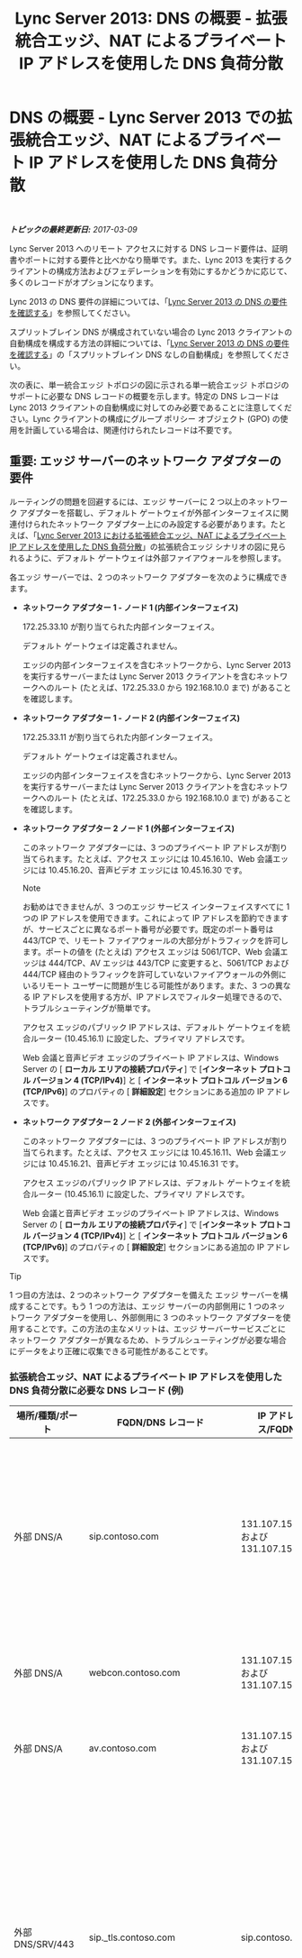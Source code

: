 ﻿---
title: 'Lync Server 2013: DNS の概要 - 拡張統合エッジ、NAT によるプライベート IP アドレスを使用した DNS 負荷分散'
TOCTitle: DNS の概要 - 拡張統合エッジ、NAT によるプライベート IP アドレスを使用した DNS 負荷分散
ms:assetid: 11bc7b84-91cf-48f9-ad0e-06ad30b46a2e
ms:mtpsurl: https://technet.microsoft.com/ja-jp/library/Gg398201(v=OCS.15)
ms:contentKeyID: 48271306
ms.date: 03/09/2017
mtps_version: v=OCS.15
ms.translationtype: HT
---

# DNS の概要 - Lync Server 2013 での拡張統合エッジ、NAT によるプライベート IP アドレスを使用した DNS 負荷分散

 

_**トピックの最終更新日:** 2017-03-09_

Lync Server 2013 へのリモート アクセスに対する DNS レコード要件は、証明書やポートに対する要件と比べかなり簡単です。また、Lync 2013 を実行するクライアントの構成方法およびフェデレーションを有効にするかどうかに応じて、多くのレコードがオプションになります。

Lync 2013 の DNS 要件の詳細については、「[Lync Server 2013 の DNS の要件を確認する](lync-server-2013-determine-dns-requirements.md)」を参照してください。

スプリットブレイン DNS が構成されていない場合の Lync 2013 クライアントの自動構成を構成する方法の詳細については、「[Lync Server 2013 の DNS の要件を確認する](lync-server-2013-determine-dns-requirements.md)」の「スプリットブレイン DNS なしの自動構成」を参照してください。

次の表に、単一統合エッジ トポロジの図に示される単一統合エッジ トポロジのサポートに必要な DNS レコードの概要を示します。特定の DNS レコードは Lync 2013 クライアントの自動構成に対してのみ必要であることに注意してください。Lync クライアントの構成にグループ ポリシー オブジェクト (GPO) の使用を計画している場合は、関連付けられたレコードは不要です。

## 重要: エッジ サーバーのネットワーク アダプターの要件

ルーティングの問題を回避するには、エッジ サーバーに 2 つ以上のネットワーク アダプターを搭載し、デフォルト ゲートウェイが外部インターフェイスに関連付けられたネットワーク アダプター上にのみ設定する必要があります。たとえば、「[Lync Server 2013 における拡張統合エッジ、NAT によるプライベート IP アドレスを使用した DNS 負荷分散](lync-server-2013-scaled-consolidated-edge-dns-load-balancing-with-private-ip-addresses-using-nat.md)」の拡張統合エッジ シナリオの図に見られるように、デフォルト ゲートウェイは外部ファイアウォールを参照します。

各エッジ サーバーでは、2 つのネットワーク アダプターを次のように構成できます。

  - **ネットワーク アダプター 1 - ノード 1 (内部インターフェイス)**
    
    172.25.33.10 が割り当てられた内部インターフェイス。
    
    デフォルト ゲートウェイは定義されません。
    
    エッジの内部インターフェイスを含むネットワークから、Lync Server 2013 を実行するサーバーまたは Lync Server 2013 クライアントを含むネットワークへのルート (たとえば、172.25.33.0 から 192.168.10.0 まで) があることを確認します。

  - **ネットワーク アダプター 1 - ノード 2 (内部インターフェイス)**
    
    172.25.33.11 が割り当てられた内部インターフェイス。
    
    デフォルト ゲートウェイは定義されません。
    
    エッジの内部インターフェイスを含むネットワークから、Lync Server 2013 を実行するサーバーまたは Lync Server 2013 クライアントを含むネットワークへのルート (たとえば、172.25.33.0 から 192.168.10.0 まで) があることを確認します。

  - **ネットワーク アダプター 2 ノード 1 (外部インターフェイス)**
    
    このネットワーク アダプターには、3 つのプライベート IP アドレスが割り当てられます。たとえば、アクセス エッジには 10.45.16.10、Web 会議エッジには 10.45.16.20、音声ビデオ エッジには 10.45.16.30 です。
    
    > [!NOTE]
    > お勧めはできませんが、3 つのエッジ サービス インターフェイスすべてに 1 つの IP アドレスを使用できます。これによって IP アドレスを節約できますが、サービスごとに異なるポート番号が必要です。既定のポート番号は 443/TCP で、リモート ファイアウォールの大部分がトラフィックを許可します。ポートの値を (たとえば) アクセス エッジは 5061/TCP、Web 会議エッジは 444/TCP、AV エッジは 443/TCP に変更すると、5061/TCP および 444/TCP 経由のトラフィックを許可していないファイアウォールの外側にいるリモート ユーザーに問題が生じる可能性があります。また、3 つの異なる IP アドレスを使用する方が、IP アドレスでフィルター処理できるので、トラブルシューティングが簡単です。
    
    アクセス エッジのパブリック IP アドレスは、デフォルト ゲートウェイを統合ルーター (10.45.16.1) に設定した、プライマリ アドレスです。
    
    Web 会議と音声ビデオ エッジのプライベート IP アドレスは、Windows Server の \[ **ローカル エリアの接続プロパティ**\] で \[**インターネット プロトコル バージョン 4 (TCP/IPv4)**\] と \[ **インターネット プロトコル バージョン 6 (TCP/IPv6)**\] のプロパティの \[ **詳細設定**\] セクションにある追加の IP アドレスです。

  - **ネットワーク アダプター 2 ノード 2 (外部インターフェイス)**
    
    このネットワーク アダプターには、3 つのプライベート IP アドレスが割り当てられます。たとえば、アクセス エッジには 10.45.16.11、Web 会議エッジには 10.45.16.21、音声ビデオ エッジには 10.45.16.31 です。
    
    アクセス エッジのパブリック IP アドレスは、デフォルト ゲートウェイを統合ルーター (10.45.16.1) に設定した、プライマリ アドレスです。
    
    Web 会議と音声ビデオ エッジのプライベート IP アドレスは、Windows Server の \[ **ローカル エリアの接続プロパティ**\] で \[**インターネット プロトコル バージョン 4 (TCP/IPv4)**\] と \[ **インターネット プロトコル バージョン 6 (TCP/IPv6)**\] のプロパティの \[ **詳細設定**\] セクションにある追加の IP アドレスです。


> [!TIP]
> 1 つ目の方法は、2 つのネットワーク アダプターを備えた エッジ サーバーを構成することです。もう 1 つの方法は、エッジ サーバーの内部側用に 1 つのネットワーク アダプターを使用し、外部側用に 3 つのネットワーク アダプターを使用することです。この方法の主なメリットは、エッジ サーバーサービスごとにネットワーク アダプターが異なるため、トラブルシューティングが必要な場合にデータをより正確に収集できる可能性があることです。



### 拡張統合エッジ、NAT によるプライベート IP アドレスを使用した DNS 負荷分散に必要な DNS レコード (例)

<table>
<colgroup>
<col style="width: 25%" />
<col style="width: 25%" />
<col style="width: 25%" />
<col style="width: 25%" />
</colgroup>
<thead>
<tr class="header">
<th>場所/種類/ポート</th>
<th>FQDN/DNS レコード</th>
<th>IP アドレス/FQDN</th>
<th>マッピング先/コメント</th>
</tr>
</thead>
<tbody>
<tr class="odd">
<td><p>外部 DNS/A</p></td>
<td><p>sip.contoso.com</p></td>
<td><p>131.107.155.10 および 131.107.155.11</p></td>
<td><p>アクセス エッジ外部インターフェイス (Contoso)。すべての SIP ドメインと Lync が有効なユーザーについて必要なだけ繰り返します。</p></td>
</tr>
<tr class="even">
<td><p>外部 DNS/A</p></td>
<td><p>webcon.contoso.com</p></td>
<td><p>131.107.155.20 および 131.107.155.21</p></td>
<td><p>Web 会議エッジ外部インターフェイス</p></td>
</tr>
<tr class="odd">
<td><p>外部 DNS/A</p></td>
<td><p>av.contoso.com</p></td>
<td><p>131.107.155.30 および 131.107.155.31</p></td>
<td><p>音声ビデオ エッジ外部インターフェイス</p></td>
</tr>
<tr class="even">
<td><p>外部 DNS/SRV/443</p></td>
<td><p>sip._tls.contoso.com</p></td>
<td><p>sip.contoso.com</p></td>
<td><p>アクセス エッジ外部インターフェイス。Lync 2013 クライアントと Lync 2010 クライアントの自動構成が外部で機能するために必要。必要に応じて、Lync が有効なユーザーを持つすべての SIP ドメインに対してこの手順を繰り返します。</p></td>
</tr>
<tr class="odd">
<td><p>外部 DNS/SRV/5061</p></td>
<td><p>sipfederationtls._tcp.contoso.com</p></td>
<td><p>sip.contoso.com</p></td>
<td><p>SIP アドレス エッジ外部インターフェイス。&quot;許可済み SIP ドメイン&quot; (以前のリリースでは拡張フェデレーションと呼ばれました) という名前のフェデレーション パートナーの自動 DNS 検出に必要です。すべての SIP ドメインと Lync が有効なユーザーについて必要なだけ繰り返します。</p></td>
</tr>
<tr class="even">
<td><p>内部 DNS/A</p></td>
<td><p>lsedge.contoso.net</p></td>
<td><p>172.25.33.10 および 172.25.33.11</p></td>
<td><p>統合エッジ内部インターフェイス</p></td>
</tr>
</tbody>
</table>


## フェデレーションに必要なレコード


<table>
<colgroup>
<col style="width: 25%" />
<col style="width: 25%" />
<col style="width: 25%" />
<col style="width: 25%" />
</colgroup>
<thead>
<tr class="header">
<th>場所/種類/ポート</th>
<th>FQDN</th>
<th>IP アドレス/FQDN ホスト レコード</th>
<th>マッピング先/コメント</th>
</tr>
</thead>
<tbody>
<tr class="odd">
<td><p>外部 DNS/SRV/5061</p></td>
<td><p>sipfederationtls._tcp.contoso.com</p></td>
<td><p>sip.contoso.com</p></td>
<td><p>&quot;許可済み SIP ドメイン&quot; (以前のリリースでは拡張フェデレーションと呼ばれました) という名前の、他のフェデレーション パートナーへのフェデレーションの自動 DNS 検出に必要な SIP アドレス エッジ外部インターフェイス。すべての SIP ドメインと Lync が有効なユーザーについて必要なだけ繰り返します。</p>
<div class="alert">

> [!IMPORTANT]
> この SRV レコードは、モビリティおよび Push Notification Clearing House に必要です。


</div></td>
</tr>
</tbody>
</table>


## DNS の概要 - パブリック インスタント メッセージング接続


<table>
<colgroup>
<col style="width: 25%" />
<col style="width: 25%" />
<col style="width: 25%" />
<col style="width: 25%" />
</colgroup>
<thead>
<tr class="header">
<th>場所/種類/ポート</th>
<th>FQDN/DNS レコード</th>
<th>IP アドレス/FQDN</th>
<th>マッピング先/コメント</th>
</tr>
</thead>
<tbody>
<tr class="odd">
<td><p>外部 DNS/A</p></td>
<td><p>sip.contoso.com</p></td>
<td><p>アクセス エッジ サービス インターフェイス</p></td>
<td><p>アクセス エッジ外部インターフェイス (Contoso)。すべての SIP ドメインと Lync が有効なユーザーについて必要なだけ繰り返します。</p></td>
</tr>
</tbody>
</table>


## XMPP の DNS の概要


<table>
<colgroup>
<col style="width: 25%" />
<col style="width: 25%" />
<col style="width: 25%" />
<col style="width: 25%" />
</colgroup>
<thead>
<tr class="header">
<th>場所/種類/ポート</th>
<th>FQDN</th>
<th>IP アドレス/FQDN ホスト レコード</th>
<th>マッピング先/コメント</th>
</tr>
</thead>
<tbody>
<tr class="odd">
<td><p>外部 DNS/SRV/5269</p></td>
<td><p>_xmpp-server._tcp.contoso.com</p></td>
<td><p>xmpp.contoso.com</p></td>
<td><p>アクセス エッジ サービスまたは エッジ プールの XMPP プロキシの外部インターフェイス。グローバル ポリシー、ユーザーが配置されているサイトのサイト ポリシー、または Lync が有効なユーザーに適用されているユーザー ポリシーによる外部アクセス ポリシーの構成を通じて XMPP の連絡先との連絡が許可されている、すべての内部 SIP ドメインと Lync が有効なユーザーについて必要なだけ繰り返します。許可された XMPP ドメインは、XMPP フェデレーション パートナー ポリシーでも構成されている必要があります。詳細については、「<strong>関連項目</strong>」のトピックを参照してください。</p></td>
</tr>
<tr class="even">
<td><p>外部 DNS/A</p></td>
<td><p>xmpp.contoso.com (例)</p></td>
<td><p>XMPP プロキシをホストする エッジ サーバーまたは エッジ プールの アクセス エッジ サービスの IP アドレス</p></td>
<td><p>XMPP プロキシ サービスをホストする アクセス エッジ サービスまたは エッジ プールを参照します。通常、作成する SRV レコードは、このホスト (A または AAAA) レコードを参照します。</p></td>
</tr>
</tbody>
</table>

